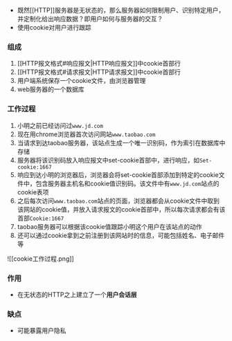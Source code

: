 - 既然[[HTTP]]服务器是无状态的，那么服务器如何限制用户、识别特定用户，并定制化给出响应数据？即用户如何与服务器的交互？
- 使用cookie对用户进行跟踪

### 组成
1. [[HTTP报文格式#响应报文|HTTP响应报文]]中cookie首部行
2. [[HTTP报文格式#请求报文|HTTP请求报文]]中cookie首部行
3. 用户端系统保存一个cookie文件，由浏览器管理
4. web服务器的一个数据库

### 工作过程
1. 小明之前已经访问过`www.jd.com`
2. 现在用chrome浏览器首次访问网站`www.taobao.com`
3. 当请求到达taobao服务器，该站点生成一个唯一识别码，作为索引在数据库中存储
4. 服务器将该识别码放入响应报文中set-cookie首部中，进行响应，如`Set-cookie:1667`
5. 响应到达小明的浏览器后，浏览器会将set-cookie首部添加到特定的cookie文件中，包含服务器主机名和cookie值识别码。该文件中有`www.jd.com`站点的cookie表项
6. 之后每次访问`www.taobao.com`站点的页面，浏览器都会从cookie文件中取到该网站的cookie值，并放入请求报文的cookie首部中，所以每次请求都会有该首部`Cookie:1667`
7. taobao服务器可以根据该cookie值跟踪小明这个用户在该站点的动作
8. 还可以通过cookie拿到之前注册到该网站时的信息，可能包括姓名、电子邮件等

![[cookie工作过程.png]]
### 作用
- 在无状态的HTTP之上建立了一个**用户会话层**

### 缺点
- 可能暴露用户隐私
